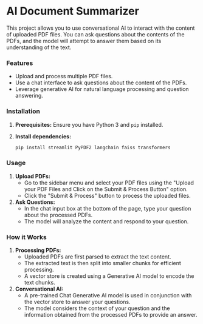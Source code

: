 # AI Document Summarizer

This project allows you to use conversational AI to interact with the content of uploaded PDF files. You can ask questions about the contents of the PDFs, and the model will attempt to answer them based on its understanding of the text.

### Features

* Upload and process multiple PDF files.
* Use a chat interface to ask questions about the content of the PDFs.
* Leverage generative AI for natural language processing and question answering.

### Installation

1. **Prerequisites:** Ensure you have Python 3 and `pip` installed.
2. **Install dependencies:**

   ```bash
   pip install streamlit PyPDF2 langchain faiss transformers
   ```

### Usage

1. **Upload PDFs:**
   - Go to the sidebar menu and select your PDF files using the "Upload your PDF Files and Click on the Submit & Process Button" option.
   - Click the "Submit & Process" button to process the uploaded files.
2. **Ask Questions:**
   - In the chat input box at the bottom of the page, type your question about the processed PDFs.
   - The model will analyze the content and respond to your question.

### How it Works

1. **Processing PDFs:**
   - Uploaded PDFs are first parsed to extract the text content.
   - The extracted text is then split into smaller chunks for efficient processing.
   - A vector store is created using a Generative AI model to encode the text chunks.
2. **Conversational AI:**
   - A pre-trained Chat Generative AI model is used in conjunction with the vector store to answer your questions.
   - The model considers the context of your question and the information obtained from the processed PDFs to provide an answer.
